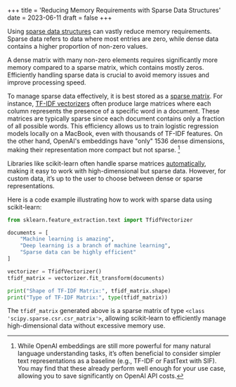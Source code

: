 +++
title = 'Reducing Memory Requirements with Sparse Data Structures'
date = 2023-06-11
draft = false
+++

Using [sparse data structures](https://en.wikipedia.org/wiki/Sparse_matrix) can vastly reduce memory requirements. Sparse data refers to data where most entries are zero, while dense data contains a higher proportion of non-zero values.

A dense matrix with many non-zero elements requires significantly more memory compared to a sparse matrix, which contains mostly zeros. Efficiently handling sparse data is crucial to avoid memory issues and improve processing speed.

To manage sparse data effectively, it is best stored as a [sparse matrix](https://docs.scipy.org/doc/scipy/reference/sparse.html). For instance, [TF-IDF vectorizers](https://scikit-learn.org/stable/modules/generated/sklearn.feature_extraction.text.TfidfVectorizer.html) often produce large matrices where each column represents the presence of a specific word in a document. These matrices are typically sparse since each document contains only a fraction of all possible words. This efficiency allows us to train logistic regression models locally on a MacBook, even with thousands of TF-IDF features. On the other hand, OpenAI's embeddings have "only" 1536 dense dimensions, making their representation more compact but not sparse. [^1]

Libraries like scikit-learn often handle sparse matrices [automatically](https://scikit-learn.org/stable/modules/generated/sklearn.feature_extraction.text.TfidfVectorizer.html#sklearn.feature_extraction.text.TfidfVectorizer.transform), making it easy to work with high-dimensional but sparse data. However, for custom data, it’s up to the user to choose between dense or sparse representations.

Here is a code example illustrating how to work with sparse data using scikit-learn:

```python
from sklearn.feature_extraction.text import TfidfVectorizer

documents = [
    "Machine learning is amazing",
    "Deep learning is a branch of machine learning",
    "Sparse data can be highly efficient"
]

vectorizer = TfidfVectorizer()
tfidf_matrix = vectorizer.fit_transform(documents)

print("Shape of TF-IDF Matrix:", tfidf_matrix.shape)
print("Type of TF-IDF Matrix:", type(tfidf_matrix))
```

The `tfidf_matrix` generated above is a sparse matrix of type `<class 'scipy.sparse.csr.csr_matrix'>`, allowing scikit-learn to efficiently manage high-dimensional data without excessive memory use.


[^1]: While OpenAI embeddings are still more powerful for many natural language understanding tasks, it’s often beneficial to consider simpler text representations as a baseline (e.g., TF-IDF or FastText with SIF). You may find that these already perform well enough for your use case, allowing you to save significantly on OpenAI API costs.
